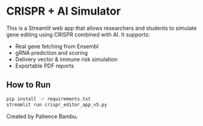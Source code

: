 # CRISPR + AI Simulator

This is a Streamlit web app that allows researchers and students to simulate gene editing using CRISPR combined with AI. It supports:

- Real gene fetching from Ensembl
- gRNA prediction and scoring
- Delivery vector & immune risk simulation
- Exportable PDF reports

## How to Run

```bash
pip install -r requirements.txt
streamlit run crispr_editor_app_v5.py
```

Created by Patience Bambu.
